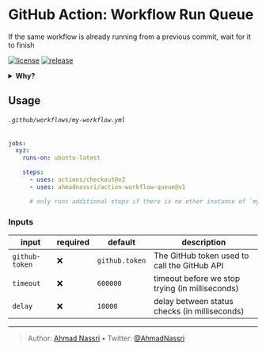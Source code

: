 # GitHub Action: Workflow Run Queue

If the same workflow is already running from a previous commit, wait for it to finish

[![license][license-img]][license-url]
[![release][release-img]][release-url]

<details>
  <summary><strong>Why?</strong></summary>

Workflows run on every commit asynchronously, this is fine for most cases, however, you might want to wait for a previous commit workflow to finish before running another one, some example use-cases:

- Deployment workflows
- Terraform workflows
- Database Migrations

</details>

## Usage

###### `.github/workflows/my-workflow.yml`

``` yaml
jobs:
  xyz:
    runs-on: ubuntu-latest

    steps:
      - uses: actions/checkout@v2
      - uses: ahmadnassri/action-workflow-queue@v1

      # only runs additional steps if there is no other instance of `my-workflow.yml` currently running
```

### Inputs

| input          | required | default        | description                                     |
|----------------|----------|----------------|-------------------------------------------------|
| `github-token` | ❌       | `github.token` | The GitHub token used to call the GitHub API    |
| `timeout`      | ❌       | `600000`       | timeout before we stop trying (in milliseconds) |
| `delay`        | ❌       | `10000`        | delay between status checks (in milliseconds)   |

----
> Author: [Ahmad Nassri](https://www.ahmadnassri.com/) &bull;
> Twitter: [@AhmadNassri](https://twitter.com/AhmadNassri)

[license-url]: LICENSE
[license-img]: https://badgen.net/github/license/ahmadnassri/action-workflow-queue

[release-url]: https://github.com/ahmadnassri/action-workflow-queue/releases
[release-img]: https://badgen.net/github/release/ahmadnassri/action-workflow-queue
